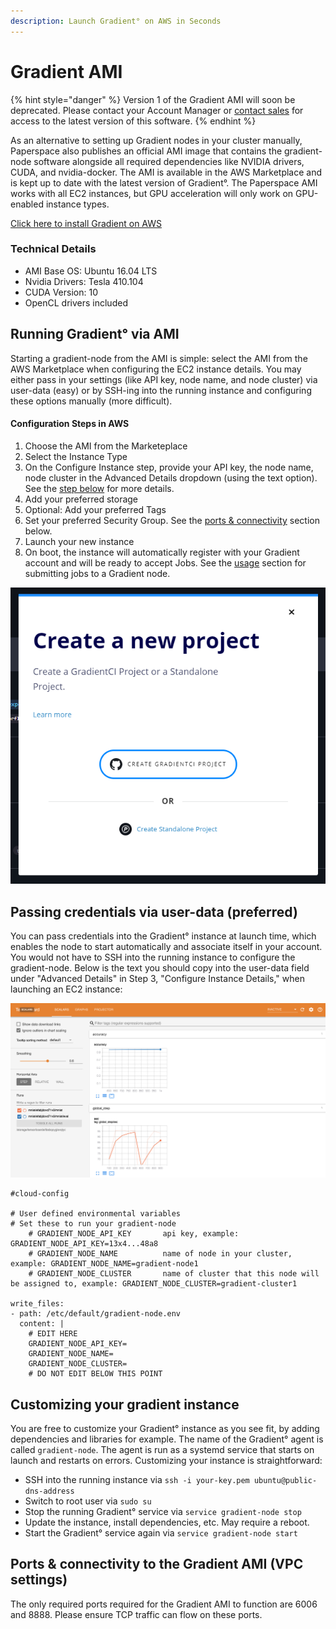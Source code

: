 ```yaml
---
description: Launch Gradient° on AWS in Seconds
---
```


# Gradient AMI

{% hint style="danger" %}
Version 1 of the Gradient AMI will soon be deprecated. Please contact your Account Manager or [contact sales](https://info.paperspace.com/contact-sales) for access to the latest version of this software.
{% endhint %}

As an alternative to setting up Gradient nodes in your cluster manually, Paperspace also publishes an official AMI image that contains the gradient-node software alongside all required dependencies like NVIDIA drivers, CUDA, and nvidia-docker. The AMI is available in the AWS Marketplace and is kept up to date with the latest version of Gradient°. The Paperspace AMI works with all EC2 instances, but GPU acceleration will only work on GPU-enabled instance types.

[Click here to install Gradient on AWS](https://aws.amazon.com/marketplace/pp/B07Q473W7M)

### Technical Details

* AMI Base OS: Ubuntu 16.04 LTS
* Nvidia Drivers: Tesla 410.104
* CUDA Version: 10
* OpenCL drivers included

## Running Gradient° via AMI

Starting a gradient-node from the AMI is simple: select the AMI from the AWS Marketplace when configuring the EC2 instance details. You may either pass in your settings \(like API key, node name, and node cluster\) via user-data \(easy\) or by SSH-ing into the running instance and configuring these options manually \(more difficult\).

#### Configuration Steps in AWS 

1. Choose the AMI from the Marketeplace
2. Select the Instance Type
3. On the Configure Instance step, provide your API key, the node name, node cluster in the Advanced Details dropdown \(using the text option\).  See the [step below](gradient-ami.md#passing-credentials-via-user-data-preferred) for more details.
4. Add your preferred storage 
5. Optional: Add your preferred Tags
6. Set your preferred Security Group.  See the [ports & connectivity](gradient-ami.md#ports-and-connectivity-to-the-gradient-ami-vpc-settings) section below.
7. Launch your new instance
8. On boot, the instance will automatically register with your Gradient account and will be ready to accept Jobs.  See the [usage](usage.md) section for submitting jobs to a Gradient node.

![Once provisioned, the Gradient node will auto register with your account.](../../.gitbook/assets/image%20%2856%29.png)

## Passing credentials via user-data \(preferred\)

You can pass credentials into the Gradient° instance at launch time, which enables the node to start automatically and associate itself in your account. You would not have to SSH into the running instance to configure the gradient-node. Below is the text you should copy into the user-data field under "Advanced Details" in Step 3, "Configure Instance Details," when launching an EC2 instance:

![](../../.gitbook/assets/image%20%2840%29.png)

```text
#cloud-config

# User defined environmental variables
# Set these to run your gradient-node
    # GRADIENT_NODE_API_KEY       api key, example: GRADIENT_NODE_API_KEY=13x4...48a8
    # GRADIENT_NODE_NAME          name of node in your cluster, example: GRADIENT_NODE_NAME=gradient-node1
    # GRADIENT_NODE_CLUSTER       name of cluster that this node will be assigned to, example: GRADIENT_NODE_CLUSTER=gradient-cluster1

write_files:
- path: /etc/default/gradient-node.env
  content: |
    # EDIT HERE
    GRADIENT_NODE_API_KEY=            
    GRADIENT_NODE_NAME=          
    GRADIENT_NODE_CLUSTER=      
    # DO NOT EDIT BELOW THIS POINT
```

## Customizing your gradient instance

You are free to customize your Gradient° instance as you see fit, by adding dependencies and libraries for example. The name of the Gradient° agent is called `gradient-node`. The agent is run as a systemd service that starts on launch and restarts on errors. Customizing your instance is straightforward:

* SSH into the running instance via `ssh -i your-key.pem ubuntu@public-dns-address`
* Switch to root user via `sudo su`
* Stop the running Gradient° service via `service gradient-node stop`
* Update the instance, install dependencies, etc. May require a reboot. 
* Start the Gradient° service again via `service gradient-node start` 

## Ports & connectivity to the Gradient AMI \(VPC settings\)

The only required ports required for the Gradient AMI to function are 6006 and 8888.  Please ensure TCP traffic can flow on these ports.

